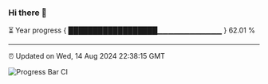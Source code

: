 ### Hi there 👋

⏳ Year progress { ██████████████████▁▁▁▁▁▁▁▁▁▁▁▁ } 62.01 %

---

⏰ Updated on Wed, 14 Aug 2024 22:38:15 GMT

![Progress Bar CI](https://github.com/IshwaranRudhara/GIT-ACTION/workflows/Progress%20Bar%20CI/badge.svg)
